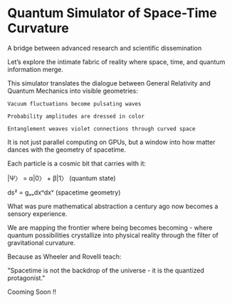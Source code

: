 # Quantum Simulator of Space-Time Curvature

A bridge between advanced research and scientific dissemination

Let’s explore the intimate fabric of reality where space, time, and quantum information merge.

This simulator translates the dialogue between General Relativity and Quantum Mechanics into visible geometries:

    Vacuum fluctuations become pulsating waves

    Probability amplitudes are dressed in color

    Entanglement weaves violet connections through curved space

It is not just parallel computing on GPUs, but a window into how matter dances with the geometry of spacetime.

Each particle is a cosmic bit that carries with it:

|Ψ〉 = α|0〉 + β|1〉 (quantum state)

ds² = gᵤᵥdxᵘdxᵛ (spacetime geometry)

What was pure mathematical abstraction a century ago now becomes a sensory experience.

We are mapping the frontier where being becomes becoming - where quantum possibilities crystallize into physical reality through the filter of gravitational curvature.

Because as Wheeler and Rovelli teach:

"Spacetime is not the backdrop of the universe - it is the quantized protagonist."

Cooming Soon !!
